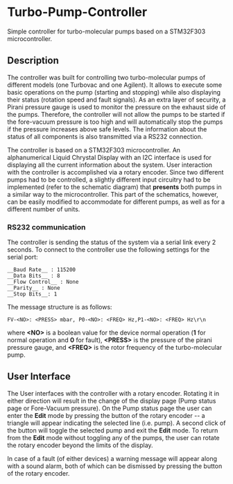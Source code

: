 # Turbo-Pump-Controller

Simple controller for turbo-molecular pumps based on a STM32F303
microcontroller.

## Description

The controller was built for controlling two turbo-molecular pumps of different
models (one Turbovac and one Agilent).
It allows to execute some basic operations on the pump (starting and stopping)
while also displaying their status (rotation speed and fault signals).
As an extra layer of security, a Pirani pressure gauge is used to monitor the
pressure on the exhaust side of the pumps.
Therefore, the controller will not allow the pumps to be started if the
fore-vacuum pressure is too high and will automatically stop the pumps if the
pressure increases above safe levels.
The information about the status of all components is also transmitted via a
RS232 connection.

The controller is based on a STM32F303 microcontroller.
An alphanumerical Liquid Chrystal Display with an I2C interface is used for
displaying all the current information about the system.
User interaction with the controller is accomplished via a rotary encoder.
Since two different pumps had to be controlled, a slightly different input
circuitry had to be implemented (refer to the schematic diagram) that
__presents__ both pumps in a similar way to the microcontroller.
This part of the schematics, however, can be easily modified to accommodate for
different pumps, as well as for a different number of units.

### RS232 communication

The controller is sending the status of the system via a serial link every 2
seconds.
To connect to the controller use the following settings for the serial port:

    __Baud Rate__ : 115200
    __Data Bits__ : 8
    __Flow Control__ : None
    __Parity__ : None
    __Stop Bits__: 1

The message structure is as follows:

    FV-<NO>: <PRESS> mbar, P0-<NO>: <FREQ> Hz,P1-<NO>: <FREQ> Hz\r\n

where **\<NO>** is a boolean value for the device normal operation (**1** for normal
operation and **0** for fault), **\<PRESS>** is the pressure of the pirani
pressure gauge, and **\<FREQ>** is the rotor frequency of the turbo-molecular
pump.

## User Interface

The User interfaces with the controller with a rotary encoder.
Rotating it in either direction will result in the change of the display page
(Pump status page or Fore-Vacuum pressure).
On the Pump status page the user can enter the __Edit__ mode by pressing the
button of the rotary encoder -- a triangle will appear indicating the selected
line (i.e. pump).
A second click of the button will toggle the selected pump and exit the __Edit__
mode.
To return from the __Edit__ mode without toggling any of the pumps, the user can
rotate the rotary encoder beyond the limits of the display.

In case of a fault (of either devices) a warning message will appear along with
a sound alarm, both of which can be dismissed by pressing the button of the
rotary encoder.

